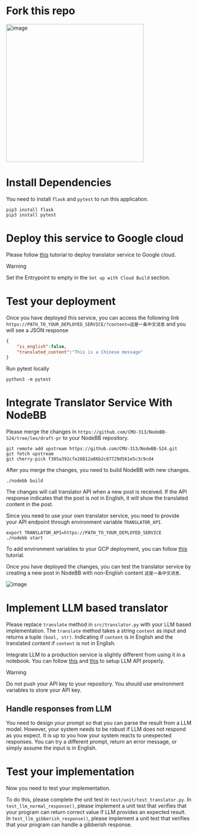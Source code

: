 # Fork this repo

<img width="374" alt="image" src="https://github.com/CMU-313/translator-service/assets/5557706/47e9c1fb-5b9d-41fc-b825-05994867388a">


# Install Dependencies

You need to install `flask` and `pytest` to run this application.

```
pip3 install flask
pip3 install pytest
```

# Deploy this service to Google cloud

Please follow [this](https://cmu-313.github.io/recitations/reci6-deployment/#task-1b-deploy-on-google-cloud-platform)
tutorial to deploy translator service to Google cloud.


> [!WARNING]
> Set the Entrypoint to empty in the `Set up with Cloud Build` section.


# Test your deployment

Once you have deployed this service, you can access the following link `https://PATH_TO_YOUR_DEPLOYED_SERVICE/?content=这是一条中文消息` and you will see a JSON response

```json
{
    "is_english":false,
    "translated_content":"This is a Chinese message"
}
```

Run pytest locally



```
python3 -m pytest
```

# Integrate Translator Service With NodeBB

Please merge the changes in `https://github.com/CMU-313/NodeBB-S24/tree/leo/draft-pr` to your NodeBB repository.

```
git remote add upstream https://github.com/CMU-313/NodeBB-S24.git
git fetch upstream
git cherry-pick f385a392cfe26812a86b2c87729d561e5c3c9cd4
```

After you merge the changes, you need to build NodeBB with new changes.

```
./nodebb build
```

The changes will call translator API when a new post
is received. If the API response indicates that the post is not in English, it will show the translated content in the post.

Since you need to use your own translator service, you need to provide your API endpoint through environment
variable `TRANSLATOR_API`.

```
export TRANSLATOR_API=https://PATH_TO_YOUR_DEPLOYED_SERVICE
./nodebb start
```

To add environment variables to your GCP deployment, you can follow [this](https://cloud.google.com/run/docs/configuring/environment-variables) tutorial.


Once you have deployed the changes, you can test the translator service by creating a new post in NodeBB with non-English content `这是一条中文消息`.

![image](./assets/image.png)


# Implement LLM based translator

Please replace `translate` method in `src/translator.py` with your LLM based
implementation. The `translate` method takes a string `content` as input and
returns a tuple `(bool, str)`. Indicating if `content` is in English and
the translated content if `content` is not in English.

Integrate LLM to a production service is slightly different from using it in a 
notebook. You can follow [this](https://ai.google.dev/tutorials/python_quickstart)
and [this](https://github.com/google/generative-ai-python) 
to setup LLM API properly. 


> [!WARNING]
> Do not push your API key to your repository. You should use environment variables to store your API key.

## Handle responses from LLM

You need to design your prompt so that you can parse the result from a LLM model.
However, your system needs to be robust if LLM does not respond as you expect.
It is up to you how your system reacts to unexpected responses. You can try a different prompt, return an error message, or simply assume the input is in English.

# Test your implementation

Now you need to test your implementation.

To do this, please complete the unit test in `test/unit/test_translator.py`.
In `test_llm_normal_response()`, please implement a unit test that verifies that
your program can return correct value if LLM provides an expected result.
In `test_llm_gibberish_response()`, please implement a unit test that verifies
that your program can handle a gibberish response.
